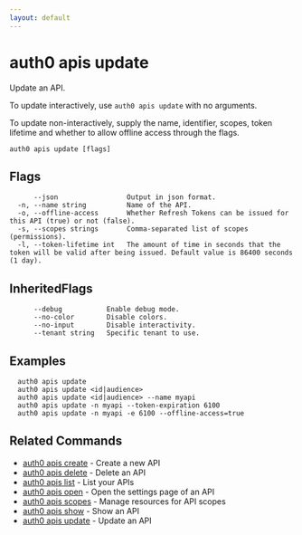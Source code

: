 ```yaml
---
layout: default
---
```

# auth0 apis update

Update an API.

To update interactively, use `auth0 apis update` with no arguments.

To update non-interactively, supply the name, identifier, scopes, token lifetime and whether to allow offline access through the flags.

```
auth0 apis update [flags]
```


## Flags

```
      --json                 Output in json format.
  -n, --name string          Name of the API.
  -o, --offline-access       Whether Refresh Tokens can be issued for this API (true) or not (false).
  -s, --scopes strings       Comma-separated list of scopes (permissions).
  -l, --token-lifetime int   The amount of time in seconds that the token will be valid after being issued. Default value is 86400 seconds (1 day).
```


## InheritedFlags

```
      --debug           Enable debug mode.
      --no-color        Disable colors.
      --no-input        Disable interactivity.
      --tenant string   Specific tenant to use.
```

## Examples

```
  auth0 apis update 
  auth0 apis update <id|audience>
  auth0 apis update <id|audience> --name myapi
  auth0 apis update -n myapi --token-expiration 6100
  auth0 apis update -n myapi -e 6100 --offline-access=true
```


## Related Commands

- [auth0 apis create](auth0_apis_create.md) - Create a new API
- [auth0 apis delete](auth0_apis_delete.md) - Delete an API
- [auth0 apis list](auth0_apis_list.md) - List your APIs
- [auth0 apis open](auth0_apis_open.md) - Open the settings page of an API
- [auth0 apis scopes](auth0_apis_scopes.md) - Manage resources for API scopes
- [auth0 apis show](auth0_apis_show.md) - Show an API
- [auth0 apis update](auth0_apis_update.md) - Update an API


